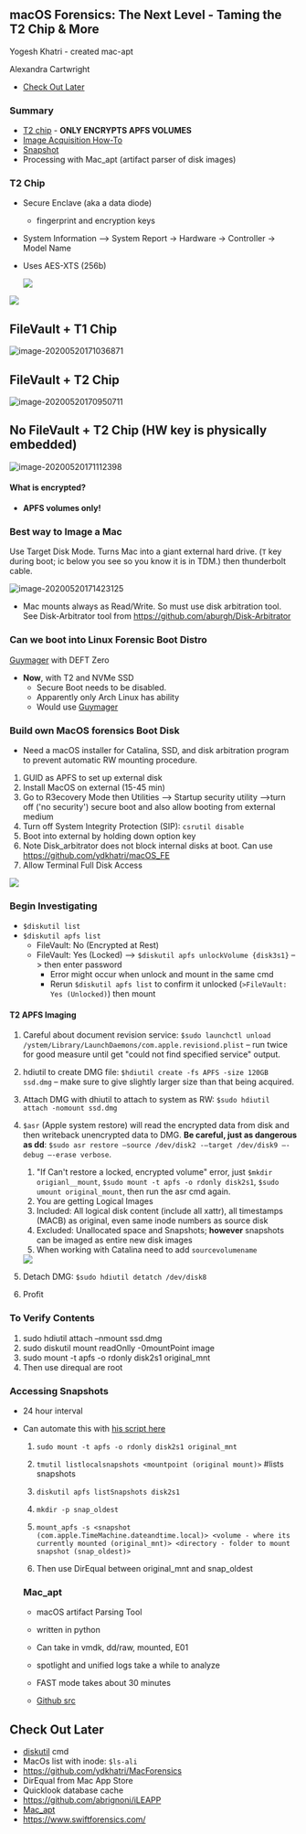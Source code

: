 ## macOS Forensics: The Next Level - Taming the T2 Chip & More

Yogesh Khatri - created mac-apt

Alexandra Cartwright

- [Check Out Later](#Check-Out-Later)

  

### Summary

- [T2 chip](#T2-Chip) - **ONLY ENCRYPTS APFS VOLUMES**
- [Image Acquisition How-To](#Best-way-to-Image-a-Mac)
- [Snapshot](#Accessing-Snapshots)
- Processing with Mac_apt (artifact parser of disk images)

### T2 Chip

- Secure Enclave (aka a data diode)

  - fingerprint and encryption keys

- System Information –> System Report -> Hardware -> Controller -> Model Name

- Uses AES-XTS (256b)

  <img src="TamingtheT2Chip.Pictures/image-20200520170503113.png">

<img src="TamingtheT2Chip.Pictures/image-20200520170659582.png">

## FileVault + T1 Chip

![image-20200520171036871](TamingtheT2Chip.Pictures/image-20200520171036871.png)



## FileVault + T2 Chip

![image-20200520170950711](TamingtheT2Chip.Pictures/image-20200520170950711.png)

## No FileVault + T2 Chip (HW key is physically embedded)

![image-20200520171112398](TamingtheT2Chip.Pictures/image-20200520171112398.png)



#### What is encrypted?

- **APFS volumes only!**



### Best way to Image a Mac

Use Target Disk Mode. Turns Mac into a giant external hard drive. (`T` key during boot; ic below you see so you know it is in TDM.) then thunderbolt cable.

![image-20200520171423125](TamingtheT2Chip.Pictures/image-20200520171423125.png)

- Mac mounts always as Read/Write. So must use disk arbitration tool. See Disk-Arbitrator tool from https://github.com/aburgh/Disk-Arbitrator



### Can we boot into Linux Forensic Boot Distro

[Guymager](https://guymager.sourceforge.io/) with DEFT Zero

- **Now**, with T2 and NVMe SSD
  - Secure Boot needs to be disabled.
  - Apparently only Arch Linux has ability
  - Would use [Guymager](https://guymager.sourceforge.io/)

### Build own MacOS forensics Boot Disk

- Need a macOS installer for Catalina, SSD, and disk arbitration program to prevent automatic RW mounting procedure.

1. GUID as APFS to set up external disk
2. Install MacOS on external (15-45 min)
3. Go to R3ecovery Mode then Utilities –> Startup security utility –>turn off ('no security') secure boot and also allow booting from external medium
4. Turn off System Integrity Protection (SIP): `csrutil disable`
5. Boot into external by holding down option key
6. Note Disk_arbitrator does not block internal disks at boot. Can use https://github.com/ydkhatri/macOS_FE
7. Allow Terminal Full Disk Access



<img src="TamingtheT2Chip.Pictures/image-20200520171904694.png" />

### Begin Investigating

- `$diskutil list`
- `$diskutil apfs list`
  - FileVault: No (Encrypted at Rest)
  - FileVault: Yes (Locked) –> `$diskutil apfs unlockVolume {disk3s1}` –> then enter password
    - Error might occur when unlock and mount in the same cmd
    - Rerun `$diskutil apfs list` to confirm it unlocked (`>FileVault: Yes (Unlocked)`) then mount

#### T2 APFS Imaging

1. Careful about document revision service: `$sudo launchctl unload /ystem/Library/LaunchDaemons/com.apple.revisiond.plist` – run twice for good measure until get "could not find specified service" output.

2. hdiutil to create DMG file: `$hdiutil create -fs APFS -size 120GB ssd.dmg` – make sure to give slightly larger size than that being acquired.

3. Attach DMG with dhiutil to attach to system as RW: `$sudo hdiutil attach -nomount ssd.dmg`

4. `$asr` (Apple system restore) will read the encrypted data from disk and then writeback unencrypted data to DMG. **Be careful, just as dangerous as dd**: `$sudo asr restore –source /dev/disk2 -–target /dev/disk9 –-debug –-erase verbose`.

   1. "If Can't restore a locked, encrypted volume" error, just `$mkdir origianl__mount`, `$sudo mount -t apfs -o rdonly disk2s1`, `$sudo umount original_mount`, then run the asr cmd again.
   2. You are getting Logical Images
   3. Included: All logical disk content (include all xattr), all timestamps (MACB) as original, even same inode numbers as source disk
   4. Excluded: Unallocated space and Snapshots; **however** snapshots can be imaged as entire new disk images
   5. When working with Catalina need to add `sourcevolumename`

   <img src="TamingtheT2Chip.Pictures/image-20200520174748475.png" />

5. Detach DMG: `$sudo hdiutil detatch /dev/disk8`

6. Profit

### To Verify Contents

1. sudo hdiutil attach –nmount  ssd.dmg
2. sudo diskutil mount readOnlly -0mountPoint image
3. sudo mount -t apfs -o rdonly disk2s1 original_mnt
4. Then use direqual are root

### Accessing Snapshots

- 24 hour interval

- Can automate this with [his script here](https://github.com/ydkhatri/macOS_FE/blob/master/MountingSnapshots/mount_snaps.sh)

  

  1. `sudo mount -t apfs -o rdonly disk2s1 original_mnt`
  2. `tmutil listlocalsnapshots <mountpoint (original mount)>` #lists snapshots

  3. `diskutil apfs listSnapshots disk2s1`
  4. `mkdir -p snap_oldest`
  5. `mount_apfs -s <snapshot (com.apple.TimeMachine.dateandtime.local)> <volume - where its currently mounted (original_mnt)> <directory - folder to mount snapshot (snap_oldest)>`
  6. Then use DirEqual between original_mnt and snap_oldest

  

  ### Mac_apt

  - macOS artifact Parsing Tool
  - written in python
  - Can take in vmdk, dd/raw, mounted, E01
  - spotlight and unified logs take a while to analyze
  - FAST mode takes about 30 minutes

  - [Github src](https://github.com/ydkhatri/mac_apt)

  

## Check Out Later

- [diskutil](https://ss64.com/osx/diskutil.html) cmd
- MacOs list with inode: `$ls-ali`
- https://github.com/ydkhatri/MacForensics
- DirEqual from Mac App Store
- Quicklook database cache
- https://github.com/abrignoni/iLEAPP
- [Mac_apt](https://github.com/ydkhatri/mac_apt)
- https://www.swiftforensics.com/